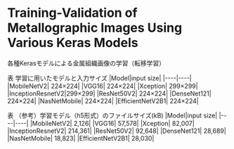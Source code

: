 # Training-Validation of Metallographic Images Using Various Keras Models

各種Kerasモデルによる金属組織画像の学習（転移学習）

表 学習に用いたモデルと入力サイズ
|Model|input size|
|----|----|
|MobileNetV2|	224×224|
|VGG16|		224×224|
|Xception|	299×299|
|InceptionResnetV2|299×299|
|ResNet50V2|	224×224|
|DenseNet121|		224×224|
|NasNetMobile|		224×224|
|EfficientNetV2B1|		224×224|


表 （参考）学習モデル（h5形式）のファイルサイズ(kB)
|Model|input size|
|----|----|
|MobileNetV2|	2,126|
|VGG16|		57,578|
|Xception|	82,007|
|InceptionResnetV2| 214,361|
|ResNet50V2|	92,648|
|DenseNet121|	28,689|
|NasNetMobile|	18,823|
|EfficientNetV2B1|	28,030|

